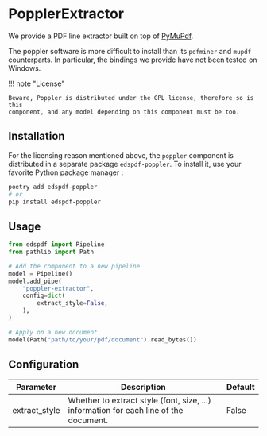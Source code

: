# PopplerExtractor

We provide a PDF line extractor built on top of [PyMuPdf](https://pdfminersix.readthedocs.io/en/latest/).

The poppler software is more difficult to install than its `pdfminer` and `mupdf` counterparts.
In particular, the bindings we provide have not been tested on Windows.

!!! note "License"

    Beware, Poppler is distributed under the GPL license, therefore so is this
    component, and any model depending on this component must be too.

## Installation

For the licensing reason mentioned above, the `poppler` component is distributed
in a separate package `edspdf-poppler`. To install it, use your favorite Python package manager :

```bash
poetry add edspdf-poppler
# or
pip install edspdf-poppler
```

## Usage

```python
from edspdf import Pipeline
from pathlib import Path

# Add the component to a new pipeline
model = Pipeline()
model.add_pipe(
    "poppler-extractor",
    config=dict(
        extract_style=False,
    ),
)

# Apply on a new document
model(Path("path/to/your/pdf/document").read_bytes())
```

## Configuration

| Parameter       | Description                                                                           | Default |
|-----------------|---------------------------------------------------------------------------------------|---------|
| extract_style   | Whether to extract style (font, size, ...) information for each line of the document. | False   |
